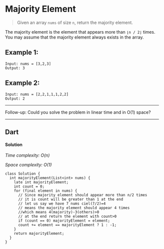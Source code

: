 # Majority Element
>Given an array `nums` of size `n`, return the majority element.

The majority element is the element that appears more than `⌊n / 2⌋` times. You may assume that the majority element always exists in the array.

## Example 1:
```
Input: nums = [3,2,3]
Output: 3
```
## Example 2:
```
Input: nums = [2,2,1,1,1,2,2]
Output: 2
```
***
Follow-up: Could you solve the problem in linear time and in O(1) space?
***
## Dart
#### Solution

*Time complexity: O(n)*

*Space complexity: O(1)*
```
class Solution {
  int majorityElement(List<int> nums) {
    late int majorityElement;
    int count = 0;
    for (final element in nums) {
      // Since majority element should appear more than n/2 times
      // it is count will be greater than 1 at the end
      // let us say we have 7 nums ciel(7/2)=4
      // means the majority element should appear 4 times
      //which means 4(majority)-3(others)>0
      // at the end return the element with count>0
      if (count == 0) majorityElement = element;
      count += element == majorityElement ? 1 : -1;
    }
    return majorityElement;
  }
}
```
